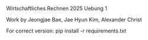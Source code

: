 Wirtschaftliches Rechnen 2025 Uebung 1

Work by Jeongjae Bae, Jae Hyun Kim, Alexander Christ


For correct version:
pip install -r requirements.txt

